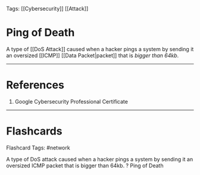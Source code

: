 Tags: [[Cybersecurity]] [[Attack]]
# Ping of Death

A type of [[DoS Attack]] caused when a hacker pings a system by sending it an oversized [[ICMP]] [[Data Packet|packet]] that is *bigger than 64kb*.

---
# References

1. Google Cybersecurity Professional Certificate

---
# Flashcards

Flashcard Tags: #network 

A type of DoS attack caused when a hacker pings a system by sending it an oversized ICMP packet that is bigger than 64kb.
?
Ping of Death